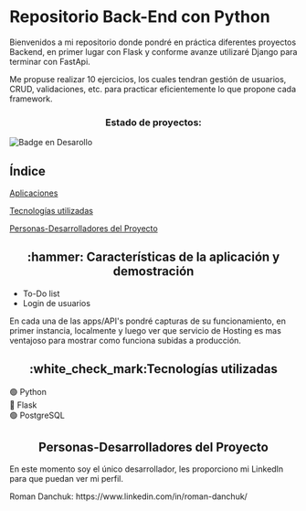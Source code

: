 <h1>Repositorio Back-End con Python</h1>

<p>Bienvenidos a mi repositorio donde pondré en práctica diferentes proyectos Backend, en primer lugar con Flask y conforme avanze utilizaré Django para terminar con FastApi.</p>

<p>Me propuse realizar 10 ejercicios, los cuales tendran gestión de usuarios, CRUD, validaciones, etc. para practicar eficientemente lo que propone cada framework.</p>

<h3 align="center">Estado de proyectos:</h3>

![Badge en Desarollo](https://img.shields.io/badge/STATUS-EN%20DESAROLLO-green)

## Índice

[Aplicaciones](#Aplicaciones)

[Tecnologías utilizadas](#tecnologías-utilizadas)

[Personas-Desarrolladores del Proyecto](#personas-desarrolladores)

<h2 align="center" id="Aplicaciones">:hammer: Características de la aplicación y demostración</h2>
<ul>
 <li>To-Do list</li>
 <li>Login de usuarios</li>
</ul>
<span>En cada una de las apps/API's pondré capturas de su funcionamiento, en primer instancia, localmente y luego ver que servicio de Hosting es mas ventajoso para mostrar como funciona subidas a producción.</span>
 
<h2 align="center" id="tecnologías-utilizadas">:white_check_mark:Tecnologías utilizadas</h2>
🟢 Python <br>
🔵 Flask <br>
🟢 PostgreSQL

<h2 align="center" id="personas-desarrolladores">
Personas-Desarrolladores del Proyecto
</h2>
En este momento soy el único desarrollador, les proporciono mi LinkedIn para que puedan ver mi perfil.<br>
<p>Roman Danchuk: https://www.linkedin.com/in/roman-danchuk/</p>
